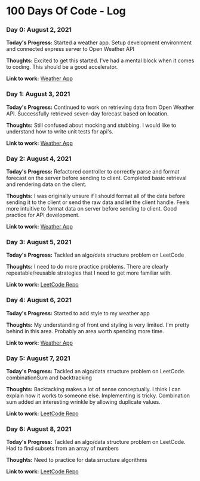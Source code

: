 # 100 Days Of Code - Log

### Day 0: August 2, 2021

**Today's Progress:** Started a weather app. Setup development environment and connected express server to Open Weather API

**Thoughts:** Excited to get this started. I've had a mental block when it comes to coding. This should be a good accelerator.

**Link to work:** [Weather App](https://github.com/maxmilpro/weather-app)

### Day 1: August 3, 2021

**Today's Progress:** Continued to work on retrieving data from Open Weather API. Successfully retrieved seven-day forecast based on location.

**Thoughts:** Still confused about mocking and stubbing. I would like to understand how to write unit tests for api's.

**Link to work:** [Weather App](https://github.com/maxmilpro/weather-app)

### Day 2: August 4, 2021

**Today's Progress:** Refactored controller to correctly parse and format forecast on the server before sending to client. Completed basic retrieval and rendering data on the client.

**Thoughts:** I was originally unsure if I should format all of the data before sending it to the client or send the raw data and let the client handle. Feels more intuitive to format data on server before sending to client. Good practice for API development.

**Link to work:** [Weather App](https://github.com/maxmilpro/weather-app)

### Day 3: August 5, 2021

**Today's Progress:** Tackled an algo/data structure problem on LeetCode

**Thoughts:** I need to do more practice problems. There are clearly repeatable/reusable strategies that I need to get more familiar with.

**Link to work:** [LeetCode Repo](https://github.com/maxmilpro/leetCode)

### Day 4: August 6, 2021

**Today's Progress:** Started to add style to my weather app

**Thoughts:** My understanding of front end styling is very limited. I'm pretty behind in this area. Probably an area worth spending more time.

**Link to work:** [Weather App](https://github.com/maxmilpro/weather-app)

### Day 5: August 7, 2021

**Today's Progress:** Tackled an algo/data structure problem on LeetCode. combinationSum and backtracking

**Thoughts:** Backtacking makes a lot of sense conceptually. I think I can explain how it works to someone else. Implementing is tricky. Combination sum added an interesting wrinkle by allowing duplicate values.

**Link to work:** [LeetCode Repo](https://github.com/maxmilpro/leetCode)

### Day 6: August 8, 2021

**Today's Progress:** Tackled an algo/data structure problem on LeetCode. Had to find subsets from an array of numbers

**Thoughts:** Need to practice for data srructure algorithms

**Link to work:** [LeetCode Repo](https://github.com/maxmilpro/leetCode)